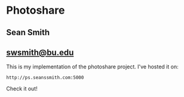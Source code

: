 # Photoshare
## Sean Smith
## swsmith@bu.edu

This is my implementation of the photoshare project. I've hosted it on:

	http://ps.seanssmith.com:5000

Check it out!